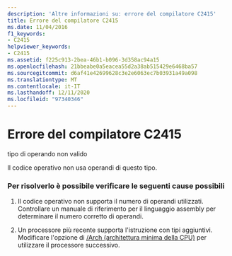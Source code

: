 ```yaml
---
description: 'Altre informazioni su: errore del compilatore C2415'
title: Errore del compilatore C2415
ms.date: 11/04/2016
f1_keywords:
- C2415
helpviewer_keywords:
- C2415
ms.assetid: f225c913-2bea-46b1-b096-3d358ac94a15
ms.openlocfilehash: 21bbeabe0a5eacea55d2a38ab515429e6468ba57
ms.sourcegitcommit: d6af41e42699628c3e2e6063ec7b03931a49a098
ms.translationtype: MT
ms.contentlocale: it-IT
ms.lasthandoff: 12/11/2020
ms.locfileid: "97340346"
---
```

# <a name="compiler-error-c2415"></a>Errore del compilatore C2415

tipo di operando non valido

Il codice operativo non usa operandi di questo tipo.

### <a name="to-fix-by-checking-the-following-possible-causes"></a>Per risolverlo è possibile verificare le seguenti cause possibili

1. Il codice operativo non supporta il numero di operandi utilizzati. Controllare un manuale di riferimento per il linguaggio assembly per determinare il numero corretto di operandi.

1. Un processore più recente supporta l'istruzione con tipi aggiuntivi. Modificare l'opzione di [/Arch (architettura minima della CPU)](../../build/reference/arch-minimum-cpu-architecture.md) per utilizzare il processore successivo.
